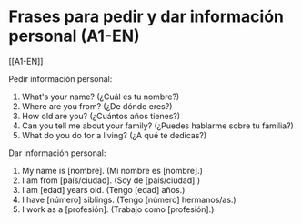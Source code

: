 # Frases para pedir y dar información personal (A1-EN)

[[A1-EN]]

Pedir información personal:
1. What's your name? (¿Cuál es tu nombre?)
2. Where are you from? (¿De dónde eres?)
3. How old are you? (¿Cuántos años tienes?)
4. Can you tell me about your family? (¿Puedes hablarme sobre tu familia?)
5. What do you do for a living? (¿A qué te dedicas?)

Dar información personal:
1. My name is [nombre]. (Mi nombre es [nombre].)
2. I am from [país/ciudad]. (Soy de [país/ciudad].)
3. I am [edad] years old. (Tengo [edad] años.)
4. I have [número] siblings. (Tengo [número] hermanos/as.)
5. I work as a [profesión]. (Trabajo como [profesión].)
